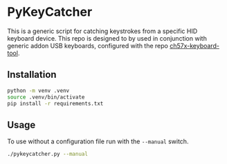 # PyKeyCatcher

This is a generic script for catching keystrokes from a specific HID keyboard device. This repo is designed to by used in conjunction with generic addon USB keyboards, configured with the repo [ch57x-keyboard-tool](https://github.com/kriomant/ch57x-keyboard-tool).

## Installation

```bash
python -m venv .venv
source .venv/bin/activate
pip install -r requirements.txt
```

## Usage

To use without a configuration file run with the `--manual` switch.
```bash
./pykeycatcher.py --manual
```
